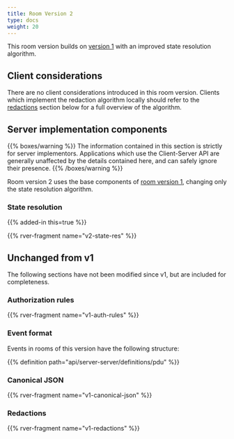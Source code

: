 ```yaml
---
title: Room Version 2
type: docs
weight: 20
---
```


This room version builds on [version 1](/rooms/v1) with an improved
state resolution algorithm.

## Client considerations

There are no client considerations introduced in this room version. Clients
which implement the redaction algorithm locally should refer to the
[redactions](#redactions) section below for a full overview of the algorithm.

## Server implementation components

{{% boxes/warning %}}
The information contained in this section is strictly for server
implementors. Applications which use the Client-Server API are generally
unaffected by the details contained here, and can safely ignore their
presence.
{{% /boxes/warning %}}

Room version 2 uses the base components of [room version 1](/rooms/v1),
changing only the state resolution algorithm.

### State resolution

{{% added-in this=true %}}

{{% rver-fragment name="v2-state-res" %}}

## Unchanged from v1

The following sections have not been modified since v1, but are included for
completeness.

### Authorization rules

{{% rver-fragment name="v1-auth-rules" %}}

### Event format

Events in rooms of this version have the following structure:

{{% definition path="api/server-server/definitions/pdu" %}}

### Canonical JSON

{{% rver-fragment name="v1-canonical-json" %}}

### Redactions

{{% rver-fragment name="v1-redactions" %}}
